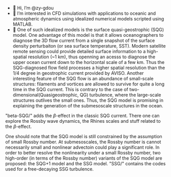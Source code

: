- 👋 Hi, I’m @zy-gdou
- 👀 I’m interested in CFD simulations with applications to oceanic and atmospheric dynamics using idealized numerical models scripted using MATLAB.
- 🌱 One of such idealized models is the surface quasi-geostrophic (SQG) model. One advantage of this model is that it allows oceanographers to diagnose the 3D flow current from a single snapshot of the surface density perturbaiton (or sea surface temperature, SST). Modern satellite remote sensing could provide detailed surface information to a high-spatial resolution (~1 km), thus openning an acesss to diagnose the upper ocean current down to the horizontal scale of a few km. Thus the SQG-diagnosed flow field processes a higher spatial resolution than the 1/4 degree in geostrophic current provided by AVISO. Another interesting feature of the SQG flow is an abundance of small-scale structures: filaments and vortices are allowed to survive for quite a long time in the SQG current. This is contrary to the case of two-dimensional(Quasigeostrophic, QG) turbulence, where the large-scale structures outlives the small ones. Thus, the SQG model is promising in explaining the generation  of the submesoscale structures in the ocean.

"beta-SQG/" adds the $\beta$-effect in the classic SQG current. There one can explore the Rossby wave dynamics, the Rhines scales and stuff related to the $\beta$-effect.

One should note that the SQG model is still constrained by the assumption of small Rossby number. At submesoscales, the Rossby number is cannot necessarily small and nonlinear advectoin could play a significant role. In order to better resolve the nonlinearity under a small Rossby number, two high-order (in terms of the Rossby number) variants of the SQG model are proposed: the SQG+1 model and the SSG model.
"SSG/" contains the codes used for a free-decaying SSG turbulence.



